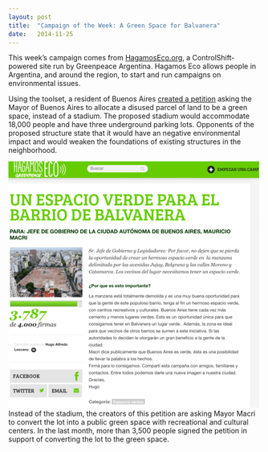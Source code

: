 ```yaml
---
layout:	post
title:	"Campaign of the Week: A Green Space for Balvanera"
date:	2014-11-25
---
```


This week’s campaign comes from [HagamosEco.org](http://t.umblr.com/redirect?z=http%3A%2F%2Fwww.hagamoseco.org%2F&t=NGU4OTE2MjU1MmIwNjViZDc5Njc4NTZhZTI1YzUxMWY0NTIwNzk1ZCx1cnpJTzZEZQ%3D%3D&b=t%3AFXw8Xto7fd-MtUhR45PfSw&p=http%3A%2F%2Fcontrolshiftblog.tumblr.com%2Fpost%2F104295962941%2Fcampaign-of-the-week-a-green-space-for-balvanera&m=1), a ControlShift-powered site run by Greenpeace Argentina. Hagamos Eco allows people in Argentina, and around the region, to start and run campaigns on environmental issues.

Using the toolset, a resident of Buenos Aires [created a petition](http://t.umblr.com/redirect?z=http%3A%2F%2Fwww.hagamoseco.org%2Fpetitions%2Fun-espacio-verde-para-el-barrio-de-balvanera&t=OGFiZWU5NDc3MGE2NzVjNTk1MzJjZDk0Mjc1MzEwYWFiNThmYjFjYix1cnpJTzZEZQ%3D%3D&b=t%3AFXw8Xto7fd-MtUhR45PfSw&p=http%3A%2F%2Fcontrolshiftblog.tumblr.com%2Fpost%2F104295962941%2Fcampaign-of-the-week-a-green-space-for-balvanera&m=1) asking the Mayor of Buenos Aires to allocate a disused parcel of land to be a green space, instead of a stadium. The proposed stadium would accommodate 18,000 people and have three underground parking lots. Opponents of the proposed structure state that it would have an negative environmental impact and would weaken the foundations of existing structures in the neighborhood.

![](/img/0*-SdFPdr2ohIoo1zf.png)Instead of the stadium, the creators of this petition are asking Mayor Macri to convert the lot into a public green space with recreational and cultural centers. In the last month, more than 3,500 people signed the petition in support of converting the lot to the green space.



